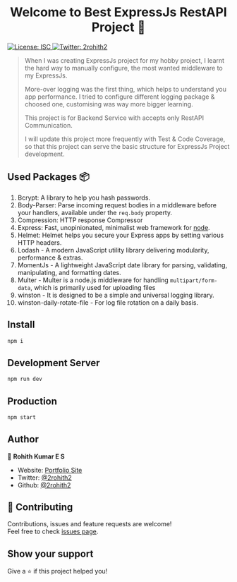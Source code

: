 <h1 align="center">Welcome to Best ExpressJs RestAPI Project 👋</h1>
<p>
  <a href="#" target="_blank">
    <img alt="License: ISC" src="https://img.shields.io/badge/License-ISC-yellow.svg" />
  </a>
  <a href="https://twitter.com/2rohith2" target="_blank">
    <img alt="Twitter: 2rohith2" src="https://img.shields.io/twitter/follow/2rohith2.svg?style=social" />
  </a>
</p>

> When I was creating ExpressJs project for my hobby project, I learnt the hard way to manually configure, the most wanted middleware to my ExpressJs.
> 
> More-over logging was the first thing, which helps to understand you app performance. I tried to configure different logging package & choosed one, customising was way more bigger learning. 
> 
>  This project is for Backend Service with accepts only RestAPI Communication.
>  
>  I will update this project more frequently with Test & Code Coverage, so that this project can serve the basic structure for ExpressJs Project development.

## Used Packages 📦

 1. Bcrypt: A library to help you hash passwords.
 2. Body-Parser: Parse incoming request bodies in a middleware before your handlers, available under the `req.body` property. 
 3. Compression: HTTP response Compressor
 4. Express: Fast, unopinionated, minimalist web framework for [node](http://nodejs.org/). 
 5. Helmet: Helmet helps you secure your Express apps by setting various HTTP headers.
 6. Lodash - A modern JavaScript utility library delivering modularity, performance & extras.
 7. MomentJs - A lightweight JavaScript date library for parsing, validating, manipulating, and formatting dates.
 8. Multer - Multer is a node.js middleware for handling `multipart/form-data`, which is primarily used for uploading files
 9. winston - It is designed to be a simple and universal logging library.
 10. winston-daily-rotate-file - For log file rotation on a daily basis.

## Install

```sh
npm i
```
## Development Server

```sh
npm run dev
```

## Production

```sh
npm start
```

## Author

👤 **Rohith Kumar E S**

* Website: [Portfolio Site](http://rohithkumar.tk/)
* Twitter: [@2rohith2](https://twitter.com/2rohith2)
* Github: [@2rohith2](https://github.com/2rohith2)

## 🤝 Contributing

Contributions, issues and feature requests are welcome!<br />Feel free to check [issues page](https://github.com/2rohith2/best-expressjs-restapi-project/issues).

## Show your support

Give a ⭐️ if this project helped you!